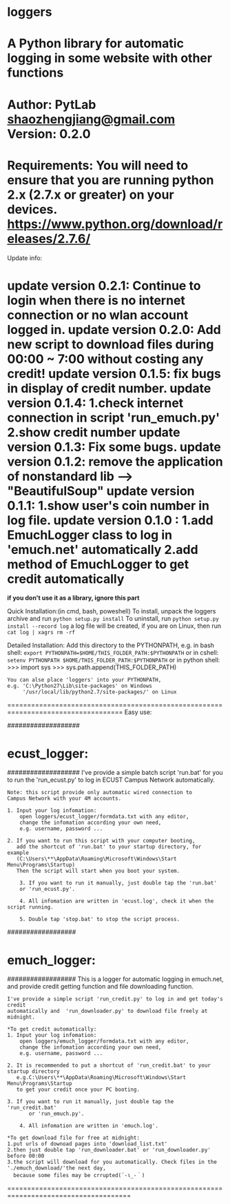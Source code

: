 # loggers
A Python library for automatic logging in some website with other functions
==================================================================
Author: PytLab <shaozhengjiang@gmail.com>
Version: 0.2.0
==================================================================
Requirements:
	You will need to ensure that you are running python 2.x 
	(2.7.x or greater) on your devices.
	https://www.python.org/download/releases/2.7.6/
==================================================================
Update info:

update version 0.2.1:
	Continue to login when there is no internet connection or
	no wlan account logged in.
update version 0.2.0:
	Add new script to download files during 00:00 ~ 7:00
	without costing any credit!
update version 0.1.5:
	fix bugs in display of credit number.
update version 0.1.4:
	1.check internet connection in script 'run_emuch.py'
	2.show credit number
update version 0.1.3:
	Fix some bugs.
update version 0.1.2:
	remove the application of nonstandard lib -->
		"BeautifulSoup"
update version 0.1.1:
	1.show user's coin number in log file.
update version 0.1.0 : 
	1.add EmuchLogger class to log in 'emuch.net' automatically
	2.add method of EmuchLogger to get credit automatically
==================================================================
**if you don't use it as a library, ignore this part**

Quick Installation:(in cmd, bash, poweshell)
	To install, unpack the loggers archive and run
		``python setup.py install``
	To uninstall, run 
		``python setup.py install --record log``
		a log file will be created,
		if you are on Linux, then run
		``cat log | xagrs rm -rf ``

Detailed Installation:
	Add this directory to the PYTHONPATH, 
	e.g. in bash shell:
		``export PYTHONPATH=$HOME/THIS_FOLDER_PATH:$PYTHONPATH``
	or in cshell:
		``setenv PYTHONPATH $HOME/THIS_FOLDER_PATH:$PYTHONPATH`` 
	or in python shell:
		>>> import sys
		>>> sys.path.append(THIS_FOLDER_PATH)

	You can alse place 'loggers' into your PYTHONPATH, 
	e.g. 'C:\Python27\Lib\site-packages' on Windows
		 '/usr/local/lib/python2.7/site-packages/' on Linux 
===================================================================================
Easy use:

###################
#  ecust_logger:  #
###################
	I've provide a simple batch script 'run.bat' for you to run the 
	'run_ecust.py' to log in ECUST Campus Network automatically.

	Note: this script provide only automatic wired connection to 
	Campus Network with your 4M accounts.

	1. Input your log infomation:
		open loggers/ecust_logger/formdata.txt with any editor,
		change the infomation according your own need, 
		e.g. username, password ...

	2. If you want to run this script with your computer booting,
  	   add the shortcut of 'run.bat' to your startup directory, for example
       (C:\Users\**\AppData\Roaming\Microsoft\Windows\Start Menu\Programs\Startup)
       Then the script will start when you boot your system.

    	3. If you want to run it manually, just double tap the 'run.bat' 
       	or 'run_ecust.py'.

    	4. All infomation are written in 'ecust.log', check it when the script running.

    	5. Double tap 'stop.bat' to stop the script process.

##################
#  emuch_logger: #
##################
    This is a logger for automatic logging in emuch.net, 
    and provide credit getting function and file downloading function.

    I've provide a simple script 'run_credit.py' to log in and get today's credit
    automatically and  'run_downloader.py' to download file freely at midnight.

    *To get credit automatically:
	1. Input your log infomation:
		open loggers/emuch_logger/formdata.txt with any editor,
		change the infomation according your own need, 
		e.g. username, password ...

	2. It is recommended to put a shortcut of 'run_credit.bat' to your startup directory
	   e.g.C:\Users\**\AppData\Roaming\Microsoft\Windows\Start Menu\Programs\Startup
	   to get your credit once your PC booting.

	3. If you want to run it manually, just double tap the 'run_credit.bat' 
       	   or 'run_emuch.py'.

    	4. All infomation are written in 'emuch.log'.

    *To get download file for free at midnight:
	1.put urls of downoad pages into 'download_list.txt'
	2.then just double tap 'run_downloader.bat' or 'run_downloader.py' before 00:00
	3.the script will download for you automatically. Check files in the './emuch_download/'the next day,
	  because some files may be crrupted(´-ι_-｀)
=====================================================================================
